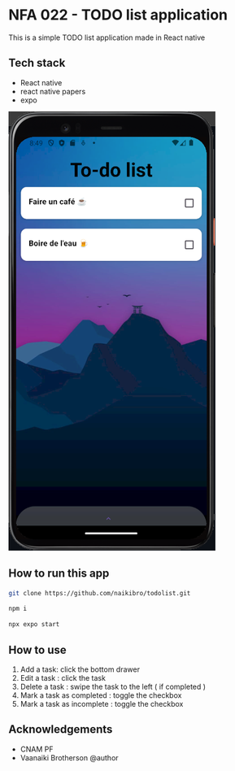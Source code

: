 # NFA 022 - TODO list application

This is a simple TODO list application made in React native

## Tech stack

- React native
- react native papers
- expo

![app-mockup](assets/mock1.png)

## How to run this app

```sh
git clone https://github.com/naikibro/todolist.git
```

```sh
npm i
```

```sh
npx expo start
```

## How to use

1. Add a task: click the bottom drawer
2. Edit a task : click the task
3. Delete a task : swipe the task to the left ( if completed )
4. Mark a task as completed : toggle the checkbox
5. Mark a task as incomplete : toggle the checkbox

## Acknowledgements

- CNAM PF
- Vaanaiki Brotherson @author
